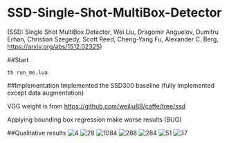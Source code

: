 # SSD-Single-Shot-MultiBox-Detector
(SSD: Single Shot MultiBox Detector, Wei Liu, Dragomir Anguelov, Dumitru Erhan, Christian Szegedy, Scott Reed, Cheng-Yang Fu, Alexander C. Berg, https://arxiv.org/abs/1512.02325)

##Start
```
th run_me.lua
```
##Implementation
Implemented the SSD300 baseline (fully implemented except data augmentation)

VGG weight is from https://github.com/weiliu89/caffe/tree/ssd

Applying bounding box regression make worse results (BUG)

##Qualitative results
![4](https://cloud.githubusercontent.com/assets/13601723/20825865/68c955dc-b8aa-11e6-95cd-abe3eba25ffd.jpg)
![28](https://cloud.githubusercontent.com/assets/13601723/20825867/6bd7dab4-b8aa-11e6-9044-cc7da83dc84c.jpg)
![1084](https://cloud.githubusercontent.com/assets/13601723/20825868/714e8178-b8aa-11e6-9cf3-e69a6d53184b.jpg)
![288](https://cloud.githubusercontent.com/assets/13601723/20825869/7172b5ca-b8aa-11e6-898c-c6bfe8b2f164.jpg)
![284](https://cloud.githubusercontent.com/assets/13601723/20825870/718941aa-b8aa-11e6-8527-f0940fcb1689.jpg)
![51](https://cloud.githubusercontent.com/assets/13601723/20825871/718b33ac-b8aa-11e6-9af1-e88074c9c5f8.jpg)
![37](https://cloud.githubusercontent.com/assets/13601723/20825872/718ecc92-b8aa-11e6-8d21-d5b7efe55453.jpg)



